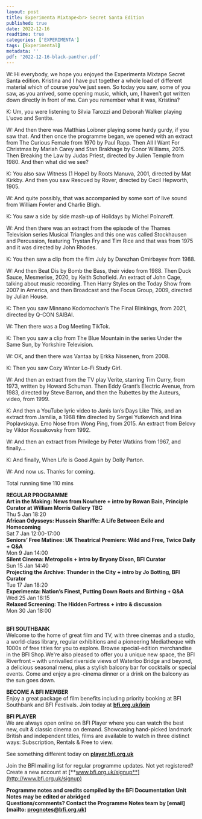 ```yaml
---
layout: post
title: Experimenta Mixtape<br> Secret Santa Edition
published: true
date: 2022-12-16
readtime: true
categories: ['EXPERIMENTA']
tags: [Experimental]
metadata: ''
pdf: '2022-12-16-black-panther.pdf'
---
```


W: Hi everybody, we hope you enjoyed the Experimenta Mixtape Secret Santa edition. Kristina and I have put together a whole load of different material which of course you’ve just seen. So today you saw, some of you saw, as you arrived, some opening music, which, um, I haven’t got written down directly in front of me. Can you remember what it was, Kristina?

K: Um, you were listening to Silvia Tarozzi and Deborah Walker playing L’uovo and Sentite.

W: And then there was Matthias Loibner playing some hurdy gurdy, if you saw that. And then once the programme began, we opened with an extract from The Curious Female from 1970 by Paul Rapp. Then All I Want For Christmas by Mariah Carey and Stan Brakhage by Conor Williams, 2015. Then Breaking the Law by Judas Priest, directed by Julien Temple from 1980. And then what did we see?

K: You also saw Witness (1 Hope) by Roots Manuva, 2001, directed by Mat Kirkby. And then you saw Rescued by Rover, directed by Cecil Hepworth, 1905.

W: And quite possibly, that was accompanied by some sort of live sound from William Fowler and Charlie Bligh.

K: You saw a side by side mash-up of Holidays by Michel Polnareff.

W: And then there was an extract from the episode of the Thames Television series Musical Triangles and this one was called Stockhausen and Percussion, featuring Trystan Fry and Tim Rice and that was from 1975 and it was directed by John Rhodes.

K: You then saw a clip from the film July by Darezhan Omirbayev from 1988.

W: And then Beat Dis by Bomb the Bass, their video from 1988. Then Duck Sauce, Mesmerise, 2020, by Keith Schofield. An extract of John Cage, talking about music recording. Then Harry Styles on the Today Show from 2007 in America, and then Broadcast and the Focus Group, 2009, directed by Julian House.

K: Then you saw Minnano Kodomochan’s The Final Blinkings, from 2021, directed by Q-CON SAIBAI.

W: Then there was a Dog Meeting TikTok.

K: Then you saw a clip from The Blue Mountain in the series Under the Same Sun, by Yorkshire Television.

W: OK, and then there was Vantaa by Erkka Nissenen, from 2008.

K: Then you saw Cozy Winter Lo-Fi Study Girl.

W: And then an extract from the TV play Verite, starring Tim Curry, from 1973, written by Howard Schuman. Then Eddy Grant’s Electric Avenue, from 1983, directed by Steve Barron, and then the Rubettes by the Auteurs, video, from 1999.

K: And then a YouTube lyric video to Janis Ian’s Days Like This, and an extract from Jamilia, a 1968 film directed by Sergei Yutkevich and Irina Poplavskaya. Emo Nose from Wong Ping, from 2015. An extract from Belovy by Viktor Kossakovsky from 1992.

W: And then an extract from Privilege by Peter Watkins from 1967, and finally…

K: And finally, When Life is Good Again by Dolly Parton.

W: And now us. Thanks for coming.  

Total running time 110 mins  

**REGULAR PROGRAMME**  
**Art in the Making: News from Nowhere + intro by Rowan Bain, Principle Curator at William Morris Gallery TBC**  
Thu 5 Jan 18:20  
**African Odysseys: Hussein Shariffe: A Life Between Exile and Homecoming**  
Sat 7 Jan 12:00-17:00  
**Seniors’ Free Matinee: UK Theatrical Premiere: Wild and Free, Twice Daily + Q&A**  
Mon 9 Jan 14:00  
**Silent Cinema: Metropolis + intro by Bryony Dixon, BFI Curator**  
Sun 15 Jan 14:40  
**Projecting the Archive: Thunder in the City + intro by Jo Botting, BFI Curator**  
Tue 17 Jan 18:20  
**Experimenta: Nation’s Finest, Putting Down Roots and Birthing + Q&A**  
Wed 25 Jan 18:15  
**Relaxed Screening: The Hidden Fortress + intro & discussion**  
Mon 30 Jan 18:00  
<br>

**BFI SOUTHBANK**  
Welcome to the home of great film and TV, with three cinemas and a studio, a world-class library, regular exhibitions and a pioneering Mediatheque with 1000s of free titles for you to explore. Browse special-edition merchandise in the BFI Shop.We&#39;re also pleased to offer you a unique new space, the BFI Riverfront – with unrivalled riverside views of Waterloo Bridge and beyond, a delicious seasonal menu, plus a stylish balcony bar for cocktails or special events. Come and enjoy a pre-cinema dinner or a drink on the balcony as the sun goes down.  

**BECOME A BFI MEMBER**  
Enjoy a great package of film benefits including priority booking at BFI Southbank and BFI Festivals. Join today at [**bfi.org.uk/join**](http://www.bfi.org.uk/join)  

**BFI PLAYER**  
 We are always open online on BFI Player where you can watch the best new, cult &amp; classic cinema on demand. Showcasing hand-picked landmark British and independent titles, films are available to watch in three distinct ways: Subscription, Rentals &amp; Free to view.  

See something different today on [**player.bfi.org.uk**](https://player.bfi.org.uk)  

Join the BFI mailing list for regular programme updates. Not yet registered? Create a new account at [**www.bfi.org.uk/signup**](http://www.bfi.org.uk/signup)

**Programme notes and credits compiled by the BFI Documentation Unit  
Notes may be edited or abridged  
Questions/comments? Contact the Programme Notes team by [email](mailto: prognotes@bfi.org.uk)**
